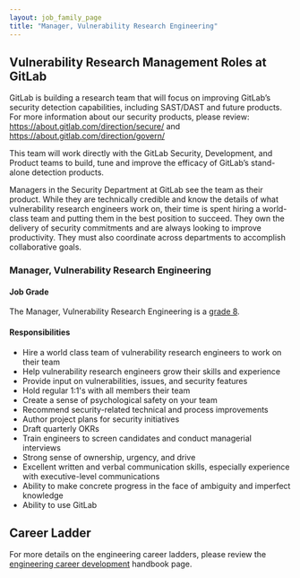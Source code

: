 ```yaml
---
layout: job_family_page
title: "Manager, Vulnerability Research Engineering"
---
```


## Vulnerability Research Management Roles at GitLab

GitLab is building a research team that will focus on improving GitLab’s security detection capabilities, including SAST/DAST and future products. For more information about our security products, please review:  https://about.gitlab.com/direction/secure/ and https://about.gitlab.com/direction/govern/

This team will work directly with the GitLab Security, Development, and Product teams to build, tune and improve the efficacy of GitLab’s stand-alone detection products.

Managers in the Security Department at GitLab see the team as their product. While they are technically credible and know the details of what vulnerability research engineers work on, their time is spent hiring a world-class team and putting them in the best position to succeed. They own the delivery of security commitments and are always looking to improve productivity. They must also coordinate across departments to accomplish collaborative goals.

### Manager, Vulnerability Research Engineering

#### Job Grade

The Manager, Vulnerability Research Engineering is a [grade 8](/handbook/total-rewards/compensation/compensation-calculator/#gitlab-job-grades).

#### Responsibilities
* Hire a world class team of vulnerability research engineers to work on their team
* Help vulnerability research engineers grow their skills and experience
* Provide input on vulnerabilities, issues, and security features
* Hold regular 1:1's with all members their team
* Create a sense of psychological safety on your team
* Recommend security-related technical and process improvements
* Author project plans for security initiatives
* Draft quarterly OKRs
* Train engineers to screen candidates and conduct managerial interviews
* Strong sense of ownership, urgency, and drive
* Excellent written and verbal communication skills, especially experience with executive-level communications
* Ability to make concrete progress in the face of ambiguity and imperfect knowledge
* Ability to use GitLab

## Career Ladder

For more details on the engineering career ladders, please review the [engineering career development](/handbook/engineering/career-development/#roles) handbook page.
